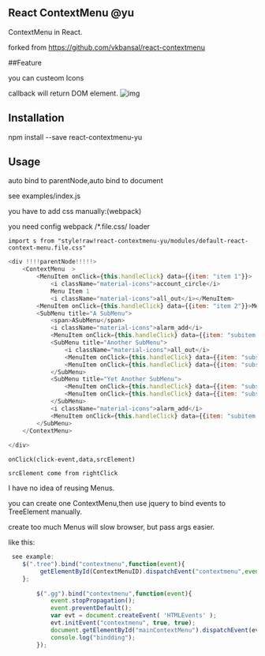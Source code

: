  

## React ContextMenu @yu 
ContextMenu in React.

forked from https://github.com/vkbansal/react-contextmenu

##Feature

you can custeom Icons

callback will return DOM element.
![img](http://img.blog.csdn.net/20160915005025428)
## Installation

npm install --save react-contextmenu-yu


## Usage
 
  auto bind to parentNode,auto bind to document
 
  see examples/index.js
  
  you have to add css manually:(webpack)
   
  you need config webpack /*.file.css/ loader
    
    import s from "style!raw!react-contextmenu-yu/modules/default-react-context-menu.file.css"

  
```js
<div !!!!parentNode!!!!!>
    <ContextMenu  >
        <MenuItem onClick={this.handleClick} data={{item: "item 1"}}>
            <i className="material-icons">account_circle</i>
            Menu Item 1
            <i className="material-icons">all_out</i></MenuItem>
        <MenuItem onClick={this.handleClick} data={{item: "item 2"}}>Menu Item 2</MenuItem>
        <SubMenu title="A SubMenu">
            <span>ASubMenu</span>
            <i className="material-icons">alarm_add</i>
            <MenuItem onClick={this.handleClick} data={{item: "subitem 1"}}>SubItem 1</MenuItem>
            <SubMenu title="Another SubMenu">
                <i className="material-icons">all_out</i>
                <MenuItem onClick={this.handleClick} data={{item: "subsubitem 1"}}>SubSubItem 1</MenuItem>
                <MenuItem onClick={this.handleClick} data={{item: "subsubitem 2"}}>SubSubItem 2</MenuItem>
            </SubMenu>
            <SubMenu title="Yet Another SubMenu">
                <MenuItem onClick={this.handleClick} data={{item: "subsubitem 3"}}>SubSubItem 3</MenuItem>
                <MenuItem onClick={this.handleClick} data={{item: "subsubitem 4"}}>SubSubItem 4</MenuItem>
            </SubMenu>
            <i className="material-icons">alarm_add</i>
            <MenuItem onClick={this.handleClick} data={{item: "subitem 2"}}>SubItem 2</MenuItem>
        </SubMenu>
    </ContextMenu>
    
</div>
```
    onClick(click-event,data,srcElement)
     
    srcElement come from rightClick
    
I have no idea of reusing Menus.

you can create one ContextMenu,then use jquery  to bind  events to   TreeElement manually.

create too much Menus will slow browser, but pass args easier.

like this:
```js
 see example:
    $(".tree").bind("contextmenu",function(event){
         getElementById(ContextMenuID).dispatchEvent("contextmenu",event,$(this));
    };
    
        $(".gg").bind("contextmenu",function(event){
            event.stopPropagation();
            event.preventDefault();
            var evt = document.createEvent( 'HTMLEvents' );
            evt.initEvent("contextmenu", true, true);
            document.getElementById("mainContextMenu").dispatchEvent(evt,"contextmenu");
            console.log("bindding");
        });
```